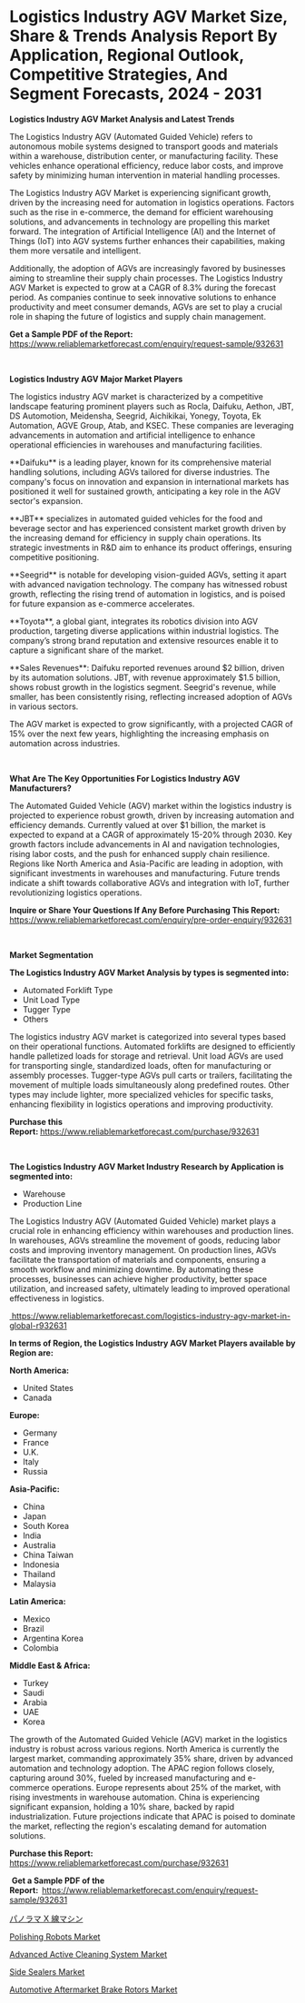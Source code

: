 <p><h1>Logistics Industry AGV Market Size, Share & Trends Analysis Report By Application, Regional Outlook, Competitive Strategies, And Segment Forecasts, 2024 - 2031</h1></p><p><strong>Logistics Industry AGV Market Analysis and Latest Trends</strong></p>
<p><p>The Logistics Industry AGV (Automated Guided Vehicle) refers to autonomous mobile systems designed to transport goods and materials within a warehouse, distribution center, or manufacturing facility. These vehicles enhance operational efficiency, reduce labor costs, and improve safety by minimizing human intervention in material handling processes.</p><p>The Logistics Industry AGV Market is experiencing significant growth, driven by the increasing need for automation in logistics operations. Factors such as the rise in e-commerce, the demand for efficient warehousing solutions, and advancements in technology are propelling this market forward. The integration of Artificial Intelligence (AI) and the Internet of Things (IoT) into AGV systems further enhances their capabilities, making them more versatile and intelligent.</p><p>Additionally, the adoption of AGVs are increasingly favored by businesses aiming to streamline their supply chain processes. The Logistics Industry AGV Market is expected to grow at a CAGR of 8.3% during the forecast period. As companies continue to seek innovative solutions to enhance productivity and meet consumer demands, AGVs are set to play a crucial role in shaping the future of logistics and supply chain management.</p></p>
<p><strong>Get a Sample PDF of the Report:&nbsp;</strong> <a href="https://www.reliablemarketforecast.com/enquiry/request-sample/932631">https://www.reliablemarketforecast.com/enquiry/request-sample/932631</a></p>
<p>&nbsp;</p>
<p><strong>Logistics Industry AGV Major Market Players</strong></p>
<p><p>The logistics industry AGV market is characterized by a competitive landscape featuring prominent players such as Rocla, Daifuku, Aethon, JBT, DS Automotion, Meidensha, Seegrid, Aichikikai, Yonegy, Toyota, Ek Automation, AGVE Group, Atab, and KSEC. These companies are leveraging advancements in automation and artificial intelligence to enhance operational efficiencies in warehouses and manufacturing facilities.</p><p>**Daifuku** is a leading player, known for its comprehensive material handling solutions, including AGVs tailored for diverse industries. The company's focus on innovation and expansion in international markets has positioned it well for sustained growth, anticipating a key role in the AGV sector's expansion.</p><p>**JBT** specializes in automated guided vehicles for the food and beverage sector and has experienced consistent market growth driven by the increasing demand for efficiency in supply chain operations. Its strategic investments in R&D aim to enhance its product offerings, ensuring competitive positioning.</p><p>**Seegrid** is notable for developing vision-guided AGVs, setting it apart with advanced navigation technology. The company has witnessed robust growth, reflecting the rising trend of automation in logistics, and is poised for future expansion as e-commerce accelerates.</p><p>**Toyota**, a global giant, integrates its robotics division into AGV production, targeting diverse applications within industrial logistics. The company’s strong brand reputation and extensive resources enable it to capture a significant share of the market.</p><p>**Sales Revenues**: Daifuku reported revenues around $2 billion, driven by its automation solutions. JBT, with revenue approximately $1.5 billion, shows robust growth in the logistics segment. Seegrid's revenue, while smaller, has been consistently rising, reflecting increased adoption of AGVs in various sectors.</p><p>The AGV market is expected to grow significantly, with a projected CAGR of 15% over the next few years, highlighting the increasing emphasis on automation across industries.</p></p>
<p>&nbsp;</p>
<p><strong>What Are The Key Opportunities For Logistics Industry AGV Manufacturers?</strong></p>
<p><p>The Automated Guided Vehicle (AGV) market within the logistics industry is projected to experience robust growth, driven by increasing automation and efficiency demands. Currently valued at over $1 billion, the market is expected to expand at a CAGR of approximately 15-20% through 2030. Key growth factors include advancements in AI and navigation technologies, rising labor costs, and the push for enhanced supply chain resilience. Regions like North America and Asia-Pacific are leading in adoption, with significant investments in warehouses and manufacturing. Future trends indicate a shift towards collaborative AGVs and integration with IoT, further revolutionizing logistics operations.</p></p>
<p><strong>Inquire or Share Your Questions If Any Before Purchasing This Report:</strong> <a href="https://www.reliablemarketforecast.com/enquiry/pre-order-enquiry/932631">https://www.reliablemarketforecast.com/enquiry/pre-order-enquiry/932631</a></p>
<p>&nbsp;</p>
<p><strong>Market Segmentation</strong></p>
<p><strong>The Logistics Industry AGV Market Analysis by types is segmented into:</strong></p>
<p><ul><li>Automated Forklift Type</li><li>Unit Load Type</li><li>Tugger Type</li><li>Others</li></ul></p>
<p><p>The logistics industry AGV market is categorized into several types based on their operational functions. Automated forklifts are designed to efficiently handle palletized loads for storage and retrieval. Unit load AGVs are used for transporting single, standardized loads, often for manufacturing or assembly processes. Tugger-type AGVs pull carts or trailers, facilitating the movement of multiple loads simultaneously along predefined routes. Other types may include lighter, more specialized vehicles for specific tasks, enhancing flexibility in logistics operations and improving productivity.</p></p>
<p><strong>Purchase this Report:&nbsp;</strong><a href="https://www.reliablemarketforecast.com/purchase/932631">https://www.reliablemarketforecast.com/purchase/932631</a></p>
<p>&nbsp;</p>
<p><strong>The Logistics Industry AGV Market Industry Research by Application is segmented into:</strong></p>
<p><ul><li>Warehouse</li><li>Production Line</li></ul></p>
<p><p>The Logistics Industry AGV (Automated Guided Vehicle) market plays a crucial role in enhancing efficiency within warehouses and production lines. In warehouses, AGVs streamline the movement of goods, reducing labor costs and improving inventory management. On production lines, AGVs facilitate the transportation of materials and components, ensuring a smooth workflow and minimizing downtime. By automating these processes, businesses can achieve higher productivity, better space utilization, and increased safety, ultimately leading to improved operational effectiveness in logistics.</p></p>
<p><a href="https://www.reliablemarketforecast.com/logistics-industry-agv-market-in-global-r932631">&nbsp;https://www.reliablemarketforecast.com/logistics-industry-agv-market-in-global-r932631</a></p>
<p><strong>In terms of Region, the Logistics Industry AGV Market Players available by Region are:</strong></p>
<p>
    <p> <strong> North America: </strong>
        <ul>
            <li>United States</li>
            <li>Canada</li>
        </ul>
        </p> 
    <p> <strong> Europe: </strong>
        <ul>
            <li>Germany</li>
            <li>France</li>
            <li>U.K.</li>
            <li>Italy</li>
            <li>Russia</li>
        </ul>
        </p> 
    <p> <strong> Asia-Pacific: </strong>
        <ul>
            <li>China</li>
            <li>Japan</li>
            <li>South Korea</li>
            <li>India</li>
            <li>Australia</li>
            <li>China Taiwan</li>
            <li>Indonesia</li>
            <li>Thailand</li>
            <li>Malaysia</li>
        </ul>
        </p> 
    <p> <strong> Latin America: </strong>
        <ul>
            <li>Mexico</li>
            <li>Brazil</li>
            <li>Argentina Korea</li>
            <li>Colombia</li>
        </ul>
        </p> 
    <p> <strong> Middle East & Africa: </strong>
        <ul>
            <li>Turkey</li>
            <li>Saudi</li>
            <li>Arabia</li>
            <li>UAE</li>
            <li>Korea</li>
        </ul>
    </p>
    </p>
<p><p>The growth of the Automated Guided Vehicle (AGV) market in the logistics industry is robust across various regions. North America is currently the largest market, commanding approximately 35% share, driven by advanced automation and technology adoption. The APAC region follows closely, capturing around 30%, fueled by increased manufacturing and e-commerce operations. Europe represents about 25% of the market, with rising investments in warehouse automation. China is experiencing significant expansion, holding a 10% share, backed by rapid industrialization. Future projections indicate that APAC is poised to dominate the market, reflecting the region's escalating demand for automation solutions.</p></p>
<p><strong>Purchase this Report: </strong><a href="https://www.reliablemarketforecast.com/purchase/932631">https://www.reliablemarketforecast.com/purchase/932631</a></p>
<p>&nbsp;<strong>Get a Sample PDF of the Report:&nbsp;&nbsp;</strong><a href="https://www.reliablemarketforecast.com/enquiry/request-sample/932631">https://www.reliablemarketforecast.com/enquiry/request-sample/932631</a></p>
<p><strong></strong></p>
<p><p><a href="https://medium.com/@marlanamarvn/panoramic-x-ray-machines-market-%E3%81%AF-%E3%82%B3%E3%82%B9%E3%83%88%E7%AE%A1%E7%90%86%E3%81%A8%E5%8A%B9%E7%8E%87%E5%90%91%E4%B8%8A%E3%82%92%E5%84%AA%E5%85%88%E3%81%97%E3%81%BE%E3%81%99-%E3%81%95%E3%82%89%E3%81%AB-%E5%A0%B1%E5%91%8A%E6%9B%B8%E3%81%AF%E5%B8%82%E5%A0%B4%E3%81%AE%E9%9C%80%E8%A6%81%E9%9D%A2%E3%81%A8%E4%BE%9B%E7%B5%A6%E9%9D%A2%E3%81%AE%E4%B8%A1%E6%96%B9%E3%82%92%E3%82%AB%E3%83%90%E3%83%BC%E3%81%97%E3%81%A6%E3%81%84%E3%81%BE%E3%81%99-panoramic-x-9d2ebef6ba65">パノラマ X 線マシン</a></p><p><a href="https://medium.com/@samirmayert46/the-market-study-covers-the-polishing-robots-market-across-various-segments-6eacc202990b">Polishing Robots Market</a></p><p><a href="https://issuu.com/reportprime-2/docs/advanced-active-cleaning-system-mar_abb1b704f5edc4">Advanced Active Cleaning System Market</a></p><p><a href="https://medium.com/@samirmayert46/the-side-sealers-market-decisions-are-mostly-driven-by-resource-optimization-and-9962d4a5064c">Side Sealers Market</a></p><p><a href="https://issuu.com/reportprime-2/docs/automotive-aftermarket-brake-rotors_e69765b89d7499">Automotive Aftermarket Brake Rotors Market</a></p></p>
